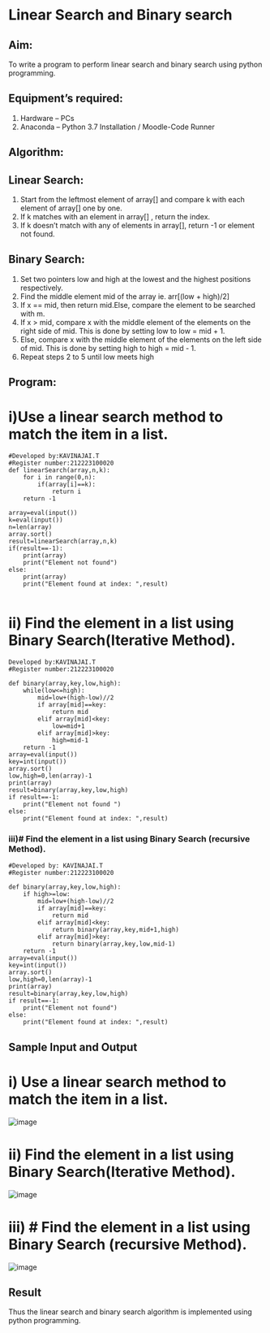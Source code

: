 # Linear Search and Binary search
## Aim:
To write a program to perform linear search and binary search using python programming.
## Equipment’s required:
1.	Hardware – PCs
2.	Anaconda – Python 3.7 Installation / Moodle-Code Runner
## Algorithm:
## Linear Search:
1.	Start from the leftmost element of array[] and compare k with each element of array[] one by one.
2.	If k matches with an element in array[] , return the index.
3.	If k doesn’t match with any of elements in array[], return -1 or element not found.
## Binary Search:
1.	Set two pointers low and high at the lowest and the highest positions respectively.
2.	Find the middle element mid of the array ie. arr[(low + high)/2]
3.	If x == mid, then return mid.Else, compare the element to be searched with m.
4.	If x > mid, compare x with the middle element of the elements on the right side of mid. This is done by setting low to low = mid + 1.
5.	Else, compare x with the middle element of the elements on the left side of mid. This is done by setting high to high = mid - 1.
6.	Repeat steps 2 to 5 until low meets high
## Program:
# i)Use a linear search method to match the item in a list.
```
#Developed by:KAVINAJAI.T
#Register number:212223100020
def linearSearch(array,n,k):
    for i in range(0,n):
        if(array[i]==k):
            return i
    return -1

array=eval(input())
k=eval(input())
n=len(array)
array.sort()
result=linearSearch(array,n,k)
if(result==-1):
    print(array)
    print("Element not found")
else:
    print(array)
    print("Element found at index: ",result)


```
# ii) Find the element in a list using Binary Search(Iterative Method).
```
Developed by:KAVINAJAI.T
#Register number:212223100020

def binary(array,key,low,high):
    while(low<=high):
        mid=low+(high-low)//2
        if array[mid]==key:
            return mid
        elif array[mid]<key:
            low=mid+1
        elif array[mid]>key:
            high=mid-1
    return -1
array=eval(input())
key=int(input())
array.sort()
low,high=0,len(array)-1
print(array)
result=binary(array,key,low,high)
if result==-1:
    print("Element not found ")
else:
    print("Element found at index: ",result)

```
### iii)# Find the element in a list using Binary Search (recursive Method).
```
#Developed by: KAVINAJAI.T
#Register number:212223100020

def binary(array,key,low,high):
    if high>=low:
        mid=low+(high-low)//2
        if array[mid]==key:
            return mid
        elif array[mid]<key:
            return binary(array,key,mid+1,high)
        elif array[mid]>key:
            return binary(array,key,low,mid-1)
    return -1
array=eval(input())
key=int(input())
array.sort()
low,high=0,len(array)-1
print(array)
result=binary(array,key,low,high)
if result==-1:
    print("Element not found")
else:
    print("Element found at index: ",result)
```
## Sample Input and Output
# i) Use a linear search method to match the item in a list.
![image](https://github.com/Kavin1311/Search-Algorithms/assets/145695724/81b1e040-eb2b-4163-8eb8-644633491ece)

# ii) Find the element in a list using Binary Search(Iterative Method).
![image](https://github.com/Kavin1311/Search-Algorithms/assets/145695724/722c95c8-863f-4292-b5f2-ca5bf6854198)

# iii)	# Find the element in a list using Binary Search (recursive Method).
![image](https://github.com/Kavin1311/Search-Algorithms/assets/145695724/ed244495-35a5-47e6-bd87-0d0f600d0982)





## Result
Thus the linear search and binary search algorithm is implemented using python programming.
